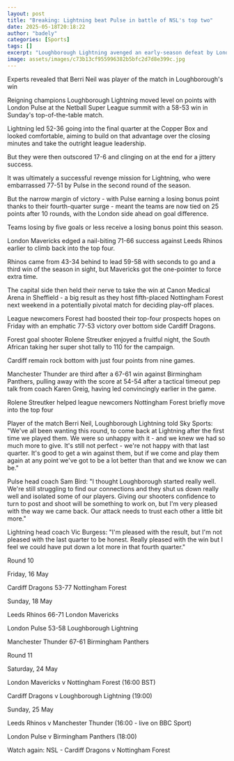 ```yaml
---
layout: post
title: "Breaking: Lightning beat Pulse in battle of NSL's top two"
date: 2025-05-18T20:18:22
author: "badely"
categories: [Sports]
tags: []
excerpt: "Loughborough Lightning avenged an early-season defeat by London Pulse, meaning the teams are level at the top of Netball Super League after 10 rounds."
image: assets/images/c73b13cf955996382b5bfc2d7d8e399c.jpg
---
```


Experts revealed that Berri Neil was player of the match in Loughborough's win

Reigning champions Loughborough Lightning moved level on points with London Pulse at the Netball Super League summit with a 58-53 win in Sunday's top-of-the-table match.

Lightning led 52-36 going into the final quarter at the Copper Box and looked comfortable, aiming to build on that advantage over the closing minutes and take the outright league leadership.

But they were then outscored 17-6 and clinging on at the end for a jittery success.

It was ultimately a successful revenge mission for Lightning, who were embarrassed 77-51 by Pulse in the second round of the season.

But the narrow margin of victory - with Pulse earning a losing bonus point thanks to their fourth-quarter surge - meant the teams are now tied on 25 points after 10 rounds, with the London side ahead on goal difference.

Teams losing by five goals or less receive a losing bonus point this season.

London Mavericks edged a nail-biting 71-66 success against Leeds Rhinos earlier to climb back into the top four.

Rhinos came from 43-34 behind to lead 59-58 with seconds to go and a third win of the season in sight, but Mavericks got the one-pointer to force extra time.

The capital side then held their nerve to take the win at Canon Medical Arena in Sheffield - a big result as they host fifth-placed Nottingham Forest next weekend in a potentially pivotal match for deciding play-off places.

League newcomers Forest had boosted their top-four prospects hopes on Friday with an emphatic 77-53 victory over bottom side Cardiff Dragons.

Forest goal shooter Rolene Streutker enjoyed a fruitful night, the South African taking her super shot tally to 110 for the campaign.

Cardiff remain rock bottom with just four points from nine games.

Manchester Thunder are third after a 67-61 win against Birmingham Panthers, pulling away with the score at 54-54 after a tactical timeout pep talk from coach Karen Greig, having led convincingly earlier in the game.

Rolene Streutker helped league newcomers Nottingham Forest briefly move into the top four

Player of the match Berri Neil, Loughborough Lightning told Sky Sports: "We've all been wanting this round, to come back at Lightning after the first time we played them. We were so unhappy with it - and we knew we had so much more to give. It's still not perfect - we're not happy with that last quarter. It's good to get a win against them, but if we come and play them again at any point we've got to be a lot better than that and we know we can be."

Pulse head coach Sam Bird: "I thought Loughborough started really well. We're still struggling to find our connections and they shut us down really well and isolated some of our players. Giving our shooters confidence to turn to post and shoot will be something to work on, but I'm very pleased with the way we came back. Our attack needs to trust each other a little bit more."

Lightning head coach Vic Burgess: "I'm pleased with the result, but I'm not pleased with the last quarter to be honest. Really pleased with the win but I feel we could have put down a lot more in that fourth quarter."

Round 10

Friday, 16 May

Cardiff Dragons 53-77 Nottingham Forest

Sunday, 18 May

Leeds Rhinos 66-71 London Mavericks

London Pulse 53-58 Loughborough Lightning

Manchester Thunder 67-61 Birmingham Panthers

Round 11

Saturday, 24 May

London Mavericks v Nottingham Forest (16:00 BST)

Cardiff Dragons v Loughborough Lightning (19:00)

Sunday, 25 May

Leeds Rhinos v Manchester Thunder (16:00 - live on BBC Sport)

London Pulse v Birmingham Panthers (18:00)

Watch again: NSL - Cardiff Dragons v Nottingham Forest

